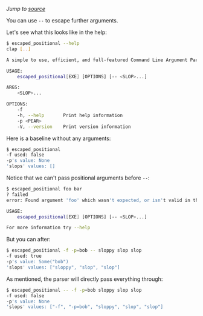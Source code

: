 *Jump to [source](escaped_positional.rs)*

You can use `--` to escape further arguments.

Let's see what this looks like in the help:
```bash
$ escaped_positional --help
clap [..]

A simple to use, efficient, and full-featured Command Line Argument Parser

USAGE:
    escaped_positional[EXE] [OPTIONS] [-- <SLOP>...]

ARGS:
    <SLOP>...    

OPTIONS:
    -f               
    -h, --help       Print help information
    -p <PEAR>        
    -V, --version    Print version information
```

Here is a baseline without any arguments:
```bash
$ escaped_positional
-f used: false
-p's value: None
'slops' values: []
```

Notice that we can't pass positional arguments before `--`:
```bash
$ escaped_positional foo bar
? failed
error: Found argument 'foo' which wasn't expected, or isn't valid in this context

USAGE:
    escaped_positional[EXE] [OPTIONS] [-- <SLOP>...]

For more information try --help
```

But you can after:
```bash
$ escaped_positional -f -p=bob -- sloppy slop slop
-f used: true
-p's value: Some("bob")
'slops' values: ["sloppy", "slop", "slop"]
```

As mentioned, the parser will directly pass everything through:
```bash
$ escaped_positional -- -f -p=bob sloppy slop slop
-f used: false
-p's value: None
'slops' values: ["-f", "-p=bob", "sloppy", "slop", "slop"]
```
